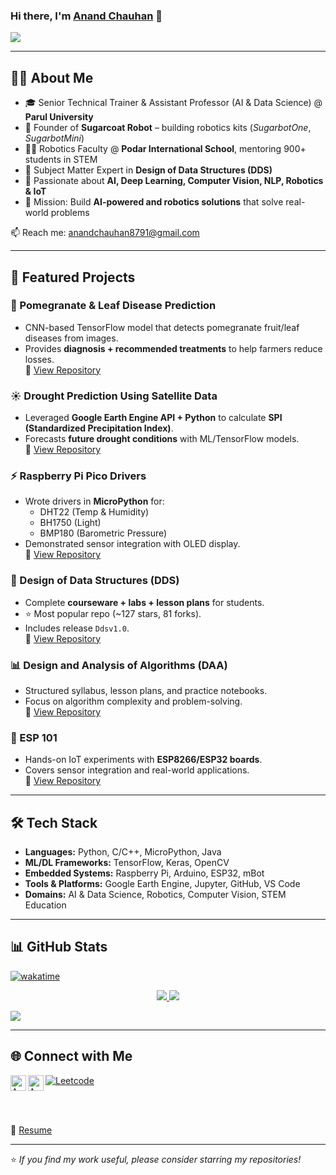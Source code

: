 ### Hi there, I'm [Anand Chauhan](https://linktr.ee/anandchauhan) 👋  

![](/HeavenlyTatteredGordonsetter-size_restricted.gif)  

---

## 👨‍💻 About Me  

- 🎓 Senior Technical Trainer & Assistant Professor (AI & Data Science) @ **Parul University**  
- 🤖 Founder of **Sugarcoat Robot** – building robotics kits (*SugarbotOne*, *SugarbotMini*)  
- 👨‍🏫 Robotics Faculty @ **Podar International School**, mentoring 900+ students in STEM  
- 🎯 Subject Matter Expert in **Design of Data Structures (DDS)**  
- 🔬 Passionate about **AI, Deep Learning, Computer Vision, NLP, Robotics & IoT**  
- 💬 Mission: Build **AI-powered and robotics solutions** that solve real-world problems  

📫 Reach me: [anandchauhan8791@gmail.com](mailto:anandchauhan8791@gmail.com)  

---

## 🚀 Featured Projects  

### 🌿 Pomegranate & Leaf Disease Prediction  
- CNN-based TensorFlow model that detects pomegranate fruit/leaf diseases from images.  
- Provides **diagnosis + recommended treatments** to help farmers reduce losses.  
🔗 [View Repository](https://github.com/anandchauhan21/pomegranate_disease_prediction)  

### ☀️ Drought Prediction Using Satellite Data  
- Leveraged **Google Earth Engine API + Python** to calculate **SPI (Standardized Precipitation Index)**.  
- Forecasts **future drought conditions** with ML/TensorFlow models.  
🔗 [View Repository](https://github.com/anandchauhan21/Drought-prediction)  

### ⚡ Raspberry Pi Pico Drivers  
- Wrote drivers in **MicroPython** for:  
  - DHT22 (Temp & Humidity)  
  - BH1750 (Light)  
  - BMP180 (Barometric Pressure)  
- Demonstrated sensor integration with OLED display.  
🔗 [View Repository](https://github.com/anandchauhan21/RaspberryPi-Pico-Drivers)  

### 📘 Design of Data Structures (DDS)  
- Complete **courseware + labs + lesson plans** for students.  
- ⭐ Most popular repo (~127 stars, 81 forks).  
- Includes release `Ddsv1.0`.  
🔗 [View Repository](https://github.com/anandchauhan21/Desing_of_Data_Structures)  

### 📊 Design and Analysis of Algorithms (DAA)  
- Structured syllabus, lesson plans, and practice notebooks.  
- Focus on algorithm complexity and problem-solving.  
🔗 [View Repository](https://github.com/anandchauhan21/Design_and_Analysis_of_Algorithm)  

### 🔌 ESP 101  
- Hands-on IoT experiments with **ESP8266/ESP32 boards**.  
- Covers sensor integration and real-world applications.  
🔗 [View Repository](https://github.com/anandchauhan21/esp_101)  

---

## 🛠️ Tech Stack  

- **Languages:** Python, C/C++, MicroPython, Java  
- **ML/DL Frameworks:** TensorFlow, Keras, OpenCV  
- **Embedded Systems:** Raspberry Pi, Arduino, ESP32, mBot  
- **Tools & Platforms:** Google Earth Engine, Jupyter, GitHub, VS Code  
- **Domains:** AI & Data Science, Robotics, Computer Vision, STEM Education  

---

## 📊 GitHub Stats  

[![wakatime](https://wakatime.com/badge/user/ffe34524-ad67-4cfb-92f9-51f9a9fee253.svg)](https://wakatime.com/@ffe34524-ad67-4cfb-92f9-51f9a9fee253)  

<div align="center">
  <a href="https://git.io/streak-stats">
    <img src="https://streak-stats.demolab.com?user=anandchauhan21&theme=midnight-purple&hide_border=true&border_radius=1" />
  </a>
  <a href="#">
    <img src="https://github-readme-stats.vercel.app/api/top-langs/?username=anandchauhan21&layout=compact&theme=midnight-purple&hide_border=true" />
  </a>
</div>  

![](https://komarev.com/ghpvc/?username=anandchauhan21)  

---

## 🌐 Connect with Me  

<a href="https://www.linkedin.com/in/anandchauhan21/">
  <img align="left" alt="Anand's LinkedIn" width="25px" src="https://cdn.icon-icons.com/icons2/1753/PNG/512/iconfinder-social-media-applications-14linkedin-4102586_113786.png" /></a>

<a href="https://twitter.com/anand_chauhan21">
  <img align="left" alt="Anand's Twitter" width="25px" src="https://cdn.icon-icons.com/icons2/1753/PNG/512/iconfinder-social-media-applications-6twitter-4102580_113802.png" /></a>

[![Leetcode](https://img.shields.io/badge/-Leetcode-black?style=flat&labelColor=black&logo=leetcode&logoColor=orange)](https://leetcode.com/anandchauhan8791/)  

<br/>  
<br/>  

📄 [Resume](https://drive.google.com/file/d/15xStDH8OSRkrxFtGpA9nZKSfpeyrRDWB/view)  

---

⭐️ *If you find my work useful, please consider starring my repositories!*  
